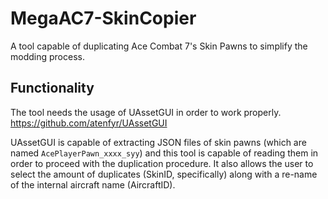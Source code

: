 # MegaAC7-SkinCopier
A tool capable of duplicating Ace Combat 7's Skin Pawns to simplify the modding process.

## Functionality
The tool needs the usage of UAssetGUI in order to work properly. https://github.com/atenfyr/UAssetGUI

UAssetGUI is capable of extracting JSON files of skin pawns (which are named `AcePlayerPawn_xxxx_syy`) and this tool is capable of reading them in order to proceed with the duplication procedure. It also allows the user to select the amount of duplicates (SkinID, specifically) along with a re-name of the internal aircraft name (AircraftID).
